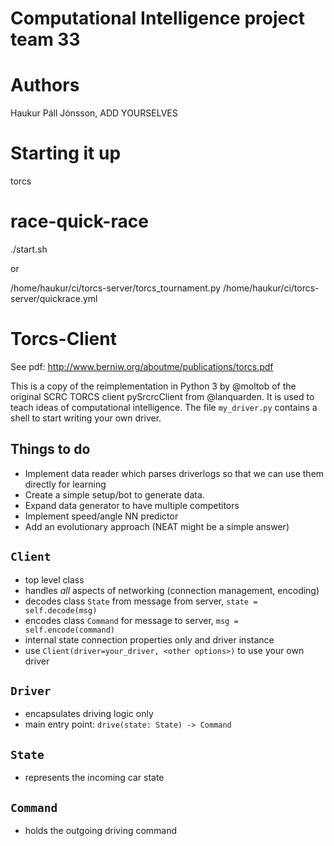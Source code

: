 # Computational Intelligence project team 33


# Authors
Haukur Páll Jónsson, ADD YOURSELVES


# Starting it up

  torcs
  # race-quick-race
  ./start.sh

or

  /home/haukur/ci/torcs-server/torcs_tournament.py /home/haukur/ci/torcs-server/quickrace.yml


# Torcs-Client

See pdf:
http://www.berniw.org/aboutme/publications/torcs.pdf

This is a copy of the reimplementation in Python 3 by @moltob of the original SCRC TORCS client pySrcrcClient from @lanquarden. It is used to teach ideas of computational intelligence. The file `my_driver.py` contains a shell to start writing your own driver.

## Things to do
- Implement data reader which parses driverlogs so that we can use them directly for learning
- Create a simple setup/bot to generate data.
- Expand data generator to have multiple competitors
- Implement speed/angle NN predictor
- Add an evolutionary approach (NEAT might be a simple answer)

## `Client`

* top level class
* handles _all_ aspects of networking (connection management, encoding)
* decodes class `State` from message from server, `state = self.decode(msg)`
* encodes class `Command` for message to server, `msg = self.encode(command)`
* internal state connection properties only and driver instance
* use `Client(driver=your_driver, <other options>)` to use your own driver

## `Driver`

* encapsulates driving logic only
* main entry point: `drive(state: State) -> Command`

## `State`

* represents the incoming car state

## `Command`

* holds the outgoing driving command
